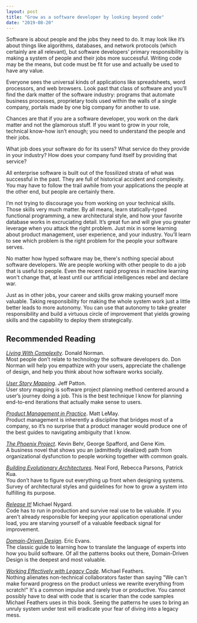 ```yaml
---
layout: post
title: "Grow as a software developer by looking beyond code"
date: "2019-08-20"
---
```


Software is about people and the jobs they need to do. It may look like it’s about things like algorithms, databases, and network protocols (which certainly are all relevant), but software developers’ primary responsibility is making a system of people and their jobs more successful. Writing code may be the means, but code must be fit for use and actually be used to have any value.

Everyone sees the universal kinds of applications like spreadsheets, word processors, and web browsers. Look past that class of software and you’ll find the dark matter of the software industry: programs that automate business processes, proprietary tools used within the walls of a single company, portals made by one big company for another to use.

Chances are that if you are a software developer, you work on the dark matter and not the glamorous stuff. If you want to grow in your role, technical know-how isn’t enough; you need to understand the people and their jobs.

What job does your software do for its users? What service do they provide in your industry? How does your company fund itself by providing that service?

All enterprise software is built out of the fossilized strata of what was successful in the past. They are full of historical accident and complexity. You may have to follow the trail awhile from your applications the people at the other end, but people are certainly there.

I’m not trying to discourage you from working on your technical skills. Those skills very much matter. By all means, learn statically-typed functional programming, a new architectural style, and how your favorite database works in excruciating detail. It’s great fun and will give you greater leverage when you attack the right problem. Just mix in some learning about product management, user experience, and your industry. You’ll learn to see which problem is the right problem for the people your software serves.
 
No matter how hyped software may be, there's nothing special about software developers. We are people working with other people to do a job that is useful to people. Even the recent rapid progress in machine learning won't change that, at least until our artificial intelligences rebel and declare war.

Just as in other jobs, your career and skills grow making yourself more valuable. Taking responsibility for making the whole system work just a little better leads to more autonomy. You can use that autonomy to take greater responsibility and build a virtuous circle of improvement that yields growing skills and the capability to deploy them strategically.

## Recommended Reading

[_Living With Complexity_][1]. Donald Norman.  
Most people don’t relate to technology the software developers do. Don Norman will help you empathize with your users, appreciate the challenge of design, and help you think about how software works socially.  


[_User Story Mapping_][2]. Jeff Patton.  
User story mapping is software project planning method centered around a user’s journey doing a job. This is the best technique I know for planning end-to-end iterations that actually make sense to users.

_[Product Management in Practice][3]_. Matt LeMay.  
Product management is inherently a discipline that bridges most of a company, so it’s no surprise that a product manager would produce one of the best guides to navigating ambiguity that I know.

_[The Phoenix Project][4]_. Kevin Behr, George Spafford, and Gene Kim.  
A business novel that shows you an (admittedly idealized) path from organizational dysfunction to people working together with common goals.

_[Building Evolutionary Architectures][5]_. Neal Ford, Rebecca Parsons, Patrick Kua.  
You don’t have to figure out everything up front when designing systems. Survey of architectural styles and guidelines for how to grow a system into fulfilling its purpose.

_[Release It!][6]_ Michael Nygard.  
Code has to run in production and survive real use to be valuable. If you aren't already responsible for keeping your application operational under load, you are starving yourself of a valuable feedback signal for improvement.

_[Domain-Driven Design][7]_. Eric Evans.  
The classic guide to learning how to translate the language of experts into how you build software. Of all the patterns books out there, Domain-Driven Design is the deepest and most valuable.

_[Working Effectively with Legacy Code][8]_. Michael Feathers.  
Nothing alienates non-technical collaborators faster than saying "We can't make forward progress on the product unless we rewrite everything from scratch!" It's a common impulse and rarely true or productive. You cannot possibly have to deal with code that is scarier than the code samples Michael Feathers uses in this book. Seeing the patterns he uses to bring an unruly system under test will eradicate your fear of diving into a legacy mess. 

[1]:	https://www.amazon.com/dp/0262528940
[2]:	https://www.amazon.com/dp/1491904909/
[3]:	https://www.amazon.com/dp/1491982276/
[4]:	https://www.amazon.com/dp/1942788290/
[5]:	https://www.amazon.com/dp/1491986360/
[6]:	https://www.amazon.com/dp/1680502395/
[7]:	https://www.amazon.com/dp/0321125215/
[8]:	https://www.amazon.com/dp/0131177052/